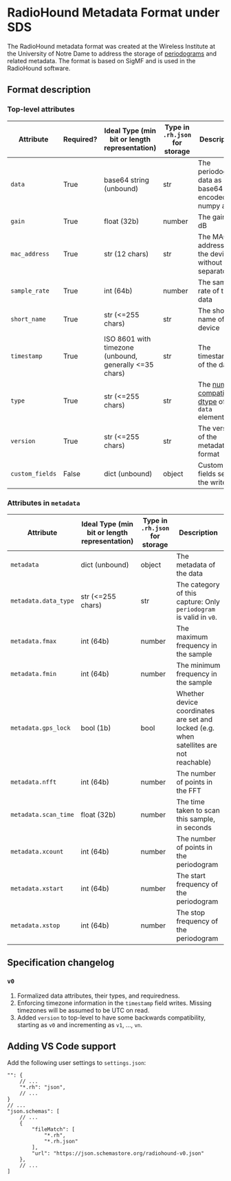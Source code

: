 # RadioHound Metadata Format under SDS

The RadioHound metadata format was created at the Wireless Institute at the University of Notre Dame to address the storage of [periodograms](https://en.wikipedia.org/wiki/Periodogram) and related metadata. The format is based on SigMF and is used in the RadioHound software.

## Format description

### Top-level attributes

| Attribute       | Required? | Ideal Type (min bit or length representation)          | Type in `.rh.json` for storage | Description                                                                                          |
| --------------- | --------- | ------------------------------------------------------ | ------------------------------ | ---------------------------------------------------------------------------------------------------- |
| `data`          | True      | base64 string (unbound)                                | str                            | The periodogram data as a base64-encoded numpy array                                                 |
| `gain`          | True      | float (32b)                                            | number                         | The gain in dB                                                                                       |
| `mac_address`   | True      | str (12 chars)                                         | str                            | The MAC address of the device without separators                                                     |
| `sample_rate`   | True      | int (64b)                                              | number                         | The sample rate of the data                                                                          |
| `short_name`    | True      | str (<=255 chars)                                      | str                            | The short name of the device                                                                         |
| `timestamp`     | True      | ISO 8601 with timezone (unbound, generally <=35 chars) | str                            | The timestamp of the data                                                                            |
| `type`          | True      | str (<=255 chars)                                      | str                            | The [numpy-compatible dtype](https://numpy.org/doc/stable/user/basics.types.html) of `data` elements |
| `version`       | True      | str (<=255 chars)                                      | str                            | The version of the metadata format                                                                   |
| `custom_fields` | False     | dict (unbound)                                         | object                         | Custom fields set by the writer                                                                      |

### Attributes in `metadata`

| Attribute            | Ideal Type (min bit or length representation) | Type in `.rh.json` for storage | Description                                                                            |
| -------------------- | --------------------------------------------- | ------------------------------ | -------------------------------------------------------------------------------------- |
| `metadata`           | dict (unbound)                                | object                         | The metadata of the data                                                               |
| `metadata.data_type` | str (<=255 chars)                             | str                            | The category of this capture: Only `periodogram` is valid in `v0`.                     |
| `metadata.fmax`      | int (64b)                                     | number                         | The maximum frequency in the sample                                                    |
| `metadata.fmin`      | int (64b)                                     | number                         | The minimum frequency in the sample                                                    |
| `metadata.gps_lock`  | bool (1b)                                     | bool                           | Whether device coordinates are set and locked (e.g. when satellites are not reachable) |
| `metadata.nfft`      | int (64b)                                     | number                         | The number of points in the FFT                                                        |
| `metadata.scan_time` | float (32b)                                   | number                         | The time taken to scan this sample, in seconds                                         |
| `metadata.xcount`    | int (64b)                                     | number                         | The number of points in the periodogram                                                |
| `metadata.xstart`    | int (64b)                                     | number                         | The start frequency of the periodogram                                                 |
| `metadata.xstop`     | int (64b)                                     | number                         | The stop frequency of the periodogram                                                  |

## Specification changelog

### `v0`

1. Formalized data attributes, their types, and requiredness.
2. Enforcing timezone information in the `timestamp` field writes. Missing timezones will be assumed to be UTC on read.
3. Added `version` to top-level to have some backwards compatibility, starting as `v0` and incrementing as `v1`, ..., `vn`.

## Adding VS Code support

Add the following user settings to `settings.json`:

```jsonc
"": {
    // ...
    "*.rh": "json",
    // ...
}
// ...
"json.schemas": [
    // ...
    {
        "fileMatch": [
            "*.rh",
            "*.rh.json"
        ],
        "url": "https://json.schemastore.org/radiohound-v0.json"
    },
    // ...
]
```
